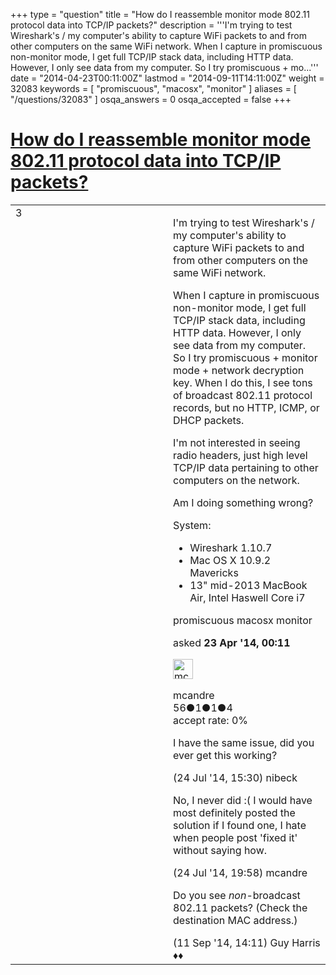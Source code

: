 +++
type = "question"
title = "How do I reassemble monitor mode 802.11 protocol data into TCP/IP packets?"
description = '''I&#x27;m trying to test Wireshark&#x27;s / my computer&#x27;s ability to capture WiFi packets to and from other computers on the same WiFi network. When I capture in promiscuous non-monitor mode, I get full TCP/IP stack data, including HTTP data. However, I only see data from my computer. So I try promiscuous + mo...'''
date = "2014-04-23T00:11:00Z"
lastmod = "2014-09-11T14:11:00Z"
weight = 32083
keywords = [ "promiscuous", "macosx", "monitor" ]
aliases = [ "/questions/32083" ]
osqa_answers = 0
osqa_accepted = false
+++

<div class="headNormal">

# [How do I reassemble monitor mode 802.11 protocol data into TCP/IP packets?](/questions/32083/how-do-i-reassemble-monitor-mode-80211-protocol-data-into-tcpip-packets)

</div>

<div id="main-body">

<div id="askform">

<table id="question-table" style="width:100%;"><colgroup><col style="width: 50%" /><col style="width: 50%" /></colgroup><tbody><tr class="odd"><td style="width: 30px; vertical-align: top"><div class="vote-buttons"><span id="post-32083-upvote" class="ajax-command post-vote up" rel="nofollow" title="I like this post (click again to cancel)"> </span><div id="post-32083-score" class="post-score" title="current number of votes">3</div><span id="post-32083-downvote" class="ajax-command post-vote down" rel="nofollow" title="I dont like this post (click again to cancel)"> </span> <span id="favorite-mark" class="ajax-command favorite-mark" rel="nofollow" title="mark/unmark this question as favorite (click again to cancel)"> </span><div id="favorite-count" class="favorite-count"></div></div></td><td><div id="item-right"><div class="question-body"><p>I'm trying to test Wireshark's / my computer's ability to capture WiFi packets to and from other computers on the same WiFi network.</p><p>When I capture in promiscuous non-monitor mode, I get full TCP/IP stack data, including HTTP data. However, I only see data from my computer. So I try promiscuous + monitor mode + network decryption key. When I do this, I see tons of broadcast 802.11 protocol records, but no HTTP, ICMP, or DHCP packets.</p><p>I'm not interested in seeing radio headers, just high level TCP/IP data pertaining to other computers on the network.</p><p>Am I doing something wrong?</p><p>System:</p><ul><li>Wireshark 1.10.7</li><li>Mac OS X 10.9.2 Mavericks</li><li>13" mid-2013 MacBook Air, Intel Haswell Core i7</li></ul></div><div id="question-tags" class="tags-container tags"><span class="post-tag tag-link-promiscuous" rel="tag" title="see questions tagged &#39;promiscuous&#39;">promiscuous</span> <span class="post-tag tag-link-macosx" rel="tag" title="see questions tagged &#39;macosx&#39;">macosx</span> <span class="post-tag tag-link-monitor" rel="tag" title="see questions tagged &#39;monitor&#39;">monitor</span></div><div id="question-controls" class="post-controls"></div><div class="post-update-info-container"><div class="post-update-info post-update-info-user"><p>asked <strong>23 Apr '14, 00:11</strong></p><img src="https://secure.gravatar.com/avatar/dfe88469b75efc87cbcbbbc2a975850a?s=32&amp;d=identicon&amp;r=g" class="gravatar" width="32" height="32" alt="mcandre&#39;s gravatar image" /><p><span>mcandre</span><br />
<span class="score" title="56 reputation points">56</span><span title="1 badges"><span class="badge1">●</span><span class="badgecount">1</span></span><span title="1 badges"><span class="silver">●</span><span class="badgecount">1</span></span><span title="4 badges"><span class="bronze">●</span><span class="badgecount">4</span></span><br />
<span class="accept_rate" title="Rate of the user&#39;s accepted answers">accept rate:</span> <span title="mcandre has no accepted answers">0%</span></p></div></div><div id="comments-container-32083" class="comments-container"><span id="34900"></span><div id="comment-34900" class="comment"><div id="post-34900-score" class="comment-score"></div><div class="comment-text"><p>I have the same issue, did you ever get this working?</p></div><div id="comment-34900-info" class="comment-info"><span class="comment-age">(24 Jul '14, 15:30)</span> <span class="comment-user userinfo">nibeck</span></div></div><span id="34904"></span><div id="comment-34904" class="comment"><div id="post-34904-score" class="comment-score"></div><div class="comment-text"><p>No, I never did :( I would have most definitely posted the solution if I found one, I hate when people post 'fixed it' without saying how.</p></div><div id="comment-34904-info" class="comment-info"><span class="comment-age">(24 Jul '14, 19:58)</span> <span class="comment-user userinfo">mcandre</span></div></div><span id="36214"></span><div id="comment-36214" class="comment"><div id="post-36214-score" class="comment-score"></div><div class="comment-text"><p>Do you see <em>non</em>-broadcast 802.11 packets? (Check the destination MAC address.)</p></div><div id="comment-36214-info" class="comment-info"><span class="comment-age">(11 Sep '14, 14:11)</span> <span class="comment-user userinfo">Guy Harris ♦♦</span></div></div></div><div id="comment-tools-32083" class="comment-tools"></div><div class="clear"></div><div id="comment-32083-form-container" class="comment-form-container"></div><div class="clear"></div></div></td></tr></tbody></table>

</div>

</div>

